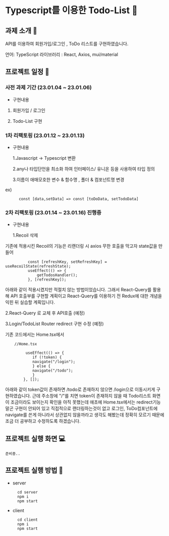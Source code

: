 # Typescript를 이용한 Todo-List 🧾

## 과제 소개 📖

API를 이용하여 회원가입/로그인 , ToDo 리스트를 구현하였습니다.

언어: TypeScript
라이브러리 : React, Axios, mui/material

## 프로젝트 일정 📆

### 사전 과제 기간 (23.01.04 ~ 23.01.06)

- 구현내용

1. 회원가입 / 로그인

2. Todo-List 구현

### 1차 리팩토링 (23.01.12 ~ 23.01.13)

- 구현내용

  1.Javascript -> Typescript 변환

  2.any나 타입단언을 최소화 하여 인터페이스/ 유니온 등을 사용하여 타입 정의

  3.이름이 애매모호한 변수 & 함수명 , 폴더 & 컴포넌트명 변경

ex)

          const [data,setData] => const [toDoData, setTodoData]

### 2차 리팩토링 (23.01.14 ~ 23.01.16) 진행중

- 구현내용

  1.Recoil 삭제

기존에 적용시킨 Recoil의 기능은 리랜더링 시 axios 무한 호출을 막고자 state값을 만들어

              const [refreshKey, setRefreshKey] = useRecoilState(refreshState);
              useEffect(() => {
                  getTodosHandler();
              }, [refreshKey]);

아래와 같이 적용시켰지만 적절치 않는 방법이었습니다. 그래서 React-Query를 활용해 API 호출부를 구현할 계획이고 React-Query를 이용하기 전 Redux에 대한 개념을 익힌 뒤 실습할 계획입니다.

2.React-Query 로 교체 후 API호출 (예정)

3.Login/TodoList Router redirect 구현 수정 (예정)

기존 코드에서는 Home.tsx에서

        //Home.tsx

             useEffect(() => {
                if (!token) {
                navigate("/login");
                } else {
                navigate("/todo");
                }
            }, []);

아래와 같이 token값이 존재하면 /todo로 존재하지 않으면 /login으로 이동시키게 구현하였습니다.
근데 주소창에 "/"를 치면 token이 존재하지 않을 때 Todo리스트 화면이 조금이라도 보이는지 확인을 아직 못했는데 애초에
Home.tsx에서는 redirect기능말곤 구현이 안되어 있고 직접적으로 랜더링하는것이 없고 로그인, ToDo컴포넌트에 navigate를 쓴게 아니라서 상관없지 않을까라고 생각도 해봤는데 정확히 모르기 때문에 조금 더 공부하고 수정하도록 하겠습니다.

## 프로젝트 실행 화면 💻

    준비중..

## 프로젝트 실행 방법 🔑

- server

        cd server
        npm i
        npm start

- client

        cd client
        npm i
        npm start
